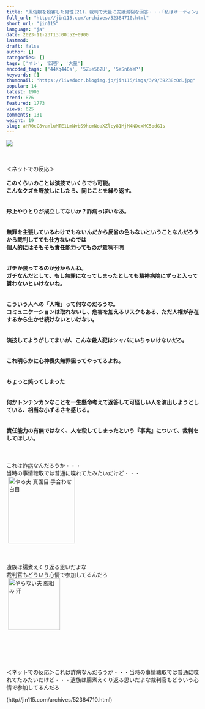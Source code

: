 ```yaml
---
title: "風俗嬢を殺害した男性(21)、裁判で大量に支離滅裂な回答・・・「私はオーディン」 "
full_url: "http://jin115.com/archives/52384710.html"
short_url: "jin115"
language: "ja"
date: 2023-11-23T13:00:52+0900
lastmod: 
draft: false
author: []
categories: []
tags: ['オレ', '回答', '大量']
encoded_tags: ['44Kq44Os', '5Zue562U', '5aSn6YeP']
keywords: []
thumbnail: "https://livedoor.blogimg.jp/jin115/imgs/3/9/39238c0d.jpg"
popular: 14
latest: 1905
trend: 876
featured: 1773
views: 625
comments: 131
weight: 19
slug: aHR0cC8vamluMTE1LmNvbS9hcmNoaXZlcy81MjM4NDcxMC5odG1s
---
```


![](https://livedoor.blogimg.jp/jin115/imgs/3/9/39238c0d.jpg)

<div><a name='more'></a> <br> <br> ＜ネットでの反応＞<br> <br> <b>このくらいのことは演技でいくらでも可能。<br> こんなクズを野放しにしたら、同じことを繰り返す。</b><br> <br> <br> <b>形上やりとりが成立してないか？詐病っぽいなあ。</b><br> <br> <br> <b>無罪を主張しているわけでもないんだから反省の色もないということなんだろうから裁判してても仕方ないのでは<br> 個人的にはそもそも責任能力ってものが意味不明</b><br> <br> <br> <b>ガチか装ってるのか分からんね。<br> ガチなんだとして、もし無罪になってしまったとしても精神病院にずっと入って貰わないといけないね。</b><br> <br> <br> <b>こういう人への「人権」って何なのだろうな。<br> コミュニケーションは取れないし、危害を加えるリスクもある、ただ人権が存在するから生かせ続けないといけない。</b><br> <br> <br> <b>演技してようがしてまいが、こんな殺人犯はシャバにいちゃいけないだろ。</b><br> <br> <br> <b>これ明らかに心神喪失無罪狙ってやってるよね。</b><br> <br> <br> <b>ちょっと笑ってしまった</b><br> <br> <br> <b>何かトンチンカンなことを一生懸命考えて返答して可怪しい人を演出しようとしている、相当な小ずるさを感じる。</b><br> <br> <br> <b>責任能力の有無ではなく、人を殺してしまったという『事実』について、裁判をしてほしい。</b><br> <br> <br> <br> これは詐病なんだろうか・・・<br> 当時の事情聴取では普通に喋れてたみたいだけど・・・<br> <img src='https//livedoor.blogimg.jp/jin115/imgs/7/4/7410e25e.gif' alt='やる夫 真面目 手合わせ 白目' width='174' border='0' hspace='5' class='pict'><br> <br> <br> <br> 遺族は腸煮えくり返る思いだよな<br> 裁判官もどういう心情で参加してるんだろ<br> <img src='https//livedoor.blogimg.jp/jin115/imgs/0/4/04ee80e6.gif' alt='やらない夫 腕組み 汗' width='135' border='0' hspace='5' class='pict'><br> <br> <br> <br> <br> <br> <p>＜ネットでの反応＞これは詐病なんだろうか・・・当時の事情聴取では普通に喋れてたみたいだけど・・・遺族は腸煮えくり返る思いだよな裁判官もどういう心情で参加してるんだろ</p></div>

(http//jin115.com/archives/52384710.html)
